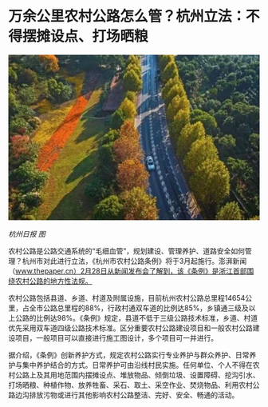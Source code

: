 # 万余公里农村公路怎么管？杭州立法：不得摆摊设点、打场晒粮

![7d353c1cda4446c2bb0e1456616527e1.jpg](https://raw.githubusercontent.com/qqhsx/qqnews_image/main/2024/02/28/万余公里农村公路怎么管？杭州立法：不得摆摊设点、打场晒粮/7d353c1cda4446c2bb0e1456616527e1.jpg)

_杭州日报 图_

农村公路是公路交通系统的“毛细血管”，规划建设、管理养护、道路安全如何管理？杭州市对此进行立法，《杭州市农村公路条例》将于3月起施行。澎湃新闻（www.thepaper.cn）2月28日从新闻发布会了解到，该《条例》是浙江首部围绕农村公路的地方性法规。

农村公路包括县道、乡道、村道及附属设施，目前杭州农村公路总里程14654公里，占全市公路总里程的88%，行政村通双车道的比例达85%，乡镇通三级及以上公路的比例达98%。《条例》规定，县道不低于三级公路技术标准，乡道、村道优先采用双车道四级公路技术标准。区分重要农村公路建设项目和一般农村公路建设项目，一般项目可以直接进行施工图设计，多个项目可一并进行。

据介绍，《条例》创新养护方式，规定农村公路实行专业养护与群众养护、日常养护与集中养护结合的方式。日常养护可由沿线村民实施。任何单位、个人不得在农村公路上及其用地范围内摆摊设点、堆放物品、倾倒垃圾、设置障碍、挖沟引水、打场晒粮、种植作物、放养牲畜、采石、取土、采空作业、焚烧物品、利用农村公路边沟排放污物或进行其他影响农村公路整洁、完好、安全、畅通的活动。

